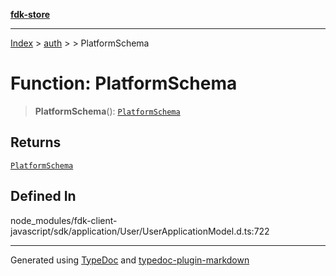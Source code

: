 [**fdk-store**](../../../README.md)
***

[Index](../../../API.md) > [auth](../../README.md) > [<internal>](../README.md) > PlatformSchema

# Function: PlatformSchema

> **PlatformSchema**(): [`PlatformSchema`](../type-aliases/type-alias.PlatformSchema.md)

## Returns

[`PlatformSchema`](../type-aliases/type-alias.PlatformSchema.md)

## Defined In

node\_modules/fdk-client-javascript/sdk/application/User/UserApplicationModel.d.ts:722

***
Generated using [TypeDoc](https://typedoc.org/) and [typedoc-plugin-markdown](https://www.npmjs.com/package/typedoc-plugin-markdown)
